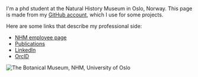 I'm a phd student at the Natural History Museum in Oslo, Norway. This page is made from my [GitHub account](https://github.com/evalieungh), which I use for some projects. 

Here are some links that describe my professional side:

- [NHM employee page](https://www.nhm.uio.no/english/about/organization/research-collections/people/evaler/index.html)
- [Publications](https://app.cristin.no/persons/show.jsf?id=885740)
- [LinkedIn](https://no.linkedin.com/in/evalieungh)
- [OrcID](https://orcid.org/0000-0003-4009-944X)

![The Botanical Museum, NHM, University of Oslo](http://tinyimg.io/i/4JwXAr1.jpg)
